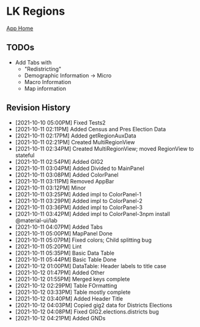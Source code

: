 # LK Regions

[App Home](https://nuuuwan.github.io/lk_regions)

## TODOs

* Add Tabs with
  * "Redistricting"
  * Demographic Information -> Micro
  * Macro Information
  * Map information

## Revision History
  *  [2021-10-10 05:00PM] Fixed Tests2
  *  [2021-10-11 02:11PM] Added Census and Pres Election Data
  *  [2021-10-11 02:17PM] Added getRegionAuxData
  *  [2021-10-11 02:21PM] Created MultiRegionView
  *  [2021-10-11 02:34PM] Created MultiRegionView; moved RegionView to stateful
  *  [2021-10-11 02:54PM] Added GIG2
  *  [2021-10-11 03:04PM] Added Divided to MainPanel
  *  [2021-10-11 03:08PM] Added ColorPanel
  *  [2021-10-11 03:11PM] Removed AppBar
  *  [2021-10-11 03:12PM] Minor
  *  [2021-10-11 03:25PM] Added impl to ColorPanel-1
  *  [2021-10-11 03:29PM] Added impl to ColorPanel-2
  *  [2021-10-11 03:36PM] Added impl to ColorPanel-3
  *  [2021-10-11 03:42PM] Added impl to ColorPanel-3npm install @material-ui/lab
  *  [2021-10-11 04:07PM] Added Tabs
  *  [2021-10-11 05:00PM] MapPanel Done
  *  [2021-10-11 05:07PM] Fixed colors; Child splitting bug
  *  [2021-10-11 05:20PM] Lint
  *  [2021-10-11 05:35PM] Basic Data Table
  *  [2021-10-11 05:44PM] Basic Table Done
  *  [2021-10-12 01:00PM] DataTable: Header labels to title case
  *  [2021-10-12 01:47PM] Added Other
  *  [2021-10-12 01:55PM] Merged keys complete
  *  [2021-10-12 02:29PM] Table FOrmatting
  *  [2021-10-12 03:33PM] Table mostly complete
  *  [2021-10-12 03:40PM] Added Header Title
  *  [2021-10-12 04:03PM] Copied gig2 data for Districts Elections
  *  [2021-10-12 04:08PM] Fixed GIG2.elections.districts bug
  *  [2021-10-12 04:21PM] Added GNDs
